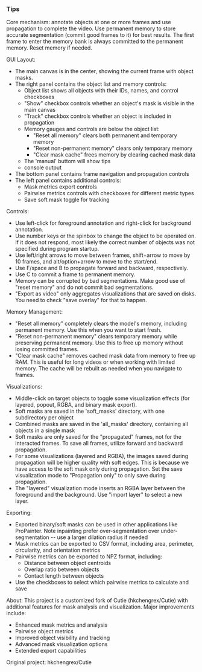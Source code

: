 ### Tips

Core mechanism: annotate objects at one or more frames and use propagation to complete the video.
Use permanent memory to store accurate segmentation (commit good frames to it) for best results.
The first frame to enter the memory bank is always committed to the permanent memory.
Reset memory if needed.

GUI Layout:

- The main canvas is in the center, showing the current frame with object masks.
- The right panel contains the object list and memory controls:
  - Object list shows all objects with their IDs, names, and control checkboxes
  - "Show" checkbox controls whether an object's mask is visible in the main canvas
  - "Track" checkbox controls whether an object is included in propagation
  - Memory gauges and controls are below the object list:
    - "Reset all memory" clears both permanent and temporary memory
    - "Reset non-permanent memory" clears only temporary memory
    - "Clear mask cache" frees memory by clearing cached mask data
  - The 'manual' buttom will show tips 
  - console output
- The bottom panel contains frame navigation and propagation controls
- The left panel contains additional controls:
  - Mask metrics export controls
  - Pairwise metrics controls with checkboxes for different metric types
  - Save soft mask toggle for tracking

Controls:

- Use left-click for foreground annotation and right-click for background annotation.
- Use number keys or the spinbox to change the object to be operated on. If it does not respond, most likely the correct number of objects was not specified during program startup.
- Use left/right arrows to move between frames, shift+arrow to move by 10 frames, and alt/option+arrow to move to the start/end.
- Use F/space and B to propagate forward and backward, respectively.
- Use C to commit a frame to permanent memory.
- Memory can be corrupted by bad segmentations. Make good use of "reset memory" and do not commit bad segmentations.
- "Export as video" only aggregates visualizations that are saved on disks. You need to check "save overlay" for that to happen.

Memory Management:

- "Reset all memory" completely clears the model's memory, including permanent memory. Use this when you want to start fresh.
- "Reset non-permanent memory" clears temporary memory while preserving permanent memory. Use this to free up memory without losing committed frames.
- "Clear mask cache" removes cached mask data from memory to free up RAM. This is useful for long videos or when working with limited memory. The cache will be rebuilt as needed when you navigate to frames.

Visualizations:

- Middle-click on target objects to toggle some visualization effects (for layered, popout, RGBA, and binary mask export).
- Soft masks are saved in the 'soft_masks' directory, with one subdirectory per object
- Combined masks are saved in the 'all_masks' directory, containing all objects in a single mask
- Soft masks are only saved for the "propagated" frames, not for the interacted frames. To save all frames, utilize forward and backward propagation.
- For some visualizations (layered and RGBA), the images saved during propagation will be higher quality with soft edges. This is because we have access to the soft mask only during propagation. Set the save visualization mode to "Propagation only" to only save during propagation.
- The "layered" visualization mode inserts an RGBA layer between the foreground and the background. Use "import layer" to select a new layer.

Exporting:

- Exported binary/soft masks can be used in other applications like ProPainter. Note inpainting prefer over-segmentation over under-segmentation -- use a larger dilation radius if needed
- Mask metrics can be exported to CSV format, including area, perimeter, circularity, and orientation metrics
- Pairwise metrics can be exported to NPZ format, including:
  - Distance between object centroids
  - Overlap ratio between objects
  - Contact length between objects
- Use the checkboxes to select which pairwise metrics to calculate and save

About:
This project is a customized fork of Cutie (hkchengrex/Cutie) with additional features for mask analysis and visualization. 
Major improvements include:
- Enhanced mask metrics and analysis
- Pairwise object metrics
- Improved object visibility and tracking
- Advanced mask visualization options
- Extended export capabilities

Original project: hkchengrex/Cutie
